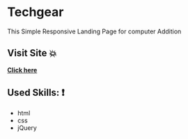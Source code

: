 # Techgear
This Simple Responsive Landing Page for computer Addition


 ## Visit Site :boom:
 
 **[Click here](https://techgear-uz.netlify.app/)**


## Used Skills: :exclamation:

- html
- css
- jQuery
 
